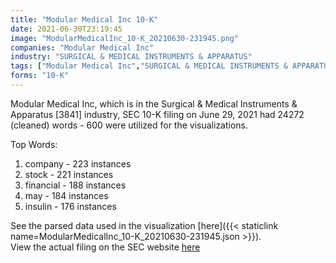 ```yaml
---
title: "Modular Medical Inc 10-K"
date: 2021-06-30T23:19:45
image: "ModularMedicalInc_10-K_20210630-231945.png"
companies: "Modular Medical Inc"
industry: "SURGICAL & MEDICAL INSTRUMENTS & APPARATUS"
tags: ["Modular Medical Inc","SURGICAL & MEDICAL INSTRUMENTS & APPARATUS","06-29-2021","10-K"]
forms: "10-K"
---
```

Modular Medical Inc, which is in the Surgical & Medical Instruments & Apparatus [3841] industry, SEC 10-K filing on June 29, 2021 had 24272 (cleaned) words - 600 were utilized for the visualizations.

Top Words:
1. company - 223 instances
2. stock - 221 instances
3. financial - 188 instances
4. may - 184 instances
5. insulin - 176 instances


See the parsed data used in the visualization [here]({{< staticlink name=ModularMedicalInc_10-K_20210630-231945.json >}}).  
View the actual filing on the SEC website [here](https://www.sec.gov/Archives/edgar/data/1074871/0001019056-21-000387.txt)